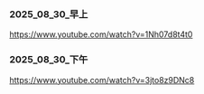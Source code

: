 ### 2025_08_30_早上
https://www.youtube.com/watch?v=1Nh07d8t4t0

### 2025_08_30_下午
https://www.youtube.com/watch?v=3jto8z9DNc8

